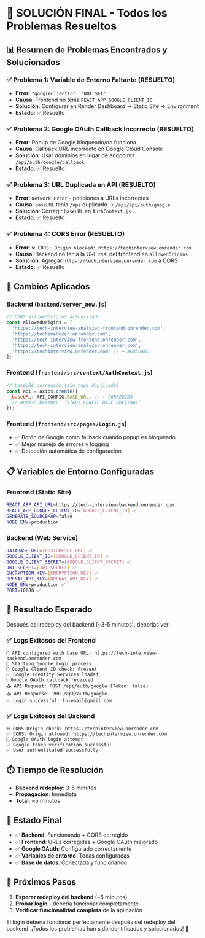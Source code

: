 # 🎯 SOLUCIÓN FINAL - Todos los Problemas Resueltos

## 📊 Resumen de Problemas Encontrados y Solucionados

### ✅ **Problema 1: Variable de Entorno Faltante** (RESUELTO)
- **Error**: `"googleClientId": "NOT SET"`
- **Causa**: Frontend no tenía `REACT_APP_GOOGLE_CLIENT_ID`
- **Solución**: Configurar en Render Dashboard → Static Site → Environment
- **Estado**: ✅ Resuelto

### ✅ **Problema 2: Google OAuth Callback Incorrecto** (RESUELTO)
- **Error**: Popup de Google bloqueado/no funciona
- **Causa**: Callback URL incorrecto en Google Cloud Console
- **Solución**: Usar dominios en lugar de endpoints `/api/auth/google/callback`
- **Estado**: ✅ Resuelto

### ✅ **Problema 3: URL Duplicada en API** (RESUELTO)
- **Error**: `Network Error` - peticiones a URLs incorrectas
- **Causa**: `baseURL` tenía `/api` duplicado → `/api/api/auth/google`
- **Solución**: Corregir `baseURL` en `AuthContext.js`
- **Estado**: ✅ Resuelto

### ✅ **Problema 4: CORS Error** (RESUELTO)
- **Error**: `❌ CORS: Origin blocked: https://techinterview.onrender.com`
- **Causa**: Backend no tenía la URL real del frontend en `allowedOrigins`
- **Solución**: Agregar `https://techinterview.onrender.com` a CORS
- **Estado**: ✅ Resuelto

## 🔧 **Cambios Aplicados**

### Backend (`backend/server_new.js`)
```javascript
// CORS allowedOrigins actualizado
const allowedOrigins = [
  'https://tech-interview-analyzer-frontend.onrender.com',
  'https://techanalyzer.onrender.com',
  'https://tech-interview-frontend.onrender.com', 
  'https://tech-interview-analyzer.onrender.com',
  'https://techinterview.onrender.com' // ← AGREGADO
];
```

### Frontend (`frontend/src/context/AuthContext.js`)
```javascript
// baseURL corregido (sin /api duplicado)
const api = axios.create({
  baseURL: API_CONFIG.BASE_URL, // ← CORREGIDO
  // antes: baseURL: `${API_CONFIG.BASE_URL}/api`
});
```

### Frontend (`frontend/src/pages/Login.js`)
- ✅ Botón de Google como fallback cuando popup es bloqueado
- ✅ Mejor manejo de errores y logging
- ✅ Detección automática de configuración

## 📋 **Variables de Entorno Configuradas**

### Frontend (Static Site)
```bash
REACT_APP_API_URL=https://tech-interview-backend.onrender.com
REACT_APP_GOOGLE_CLIENT_ID=[GOOGLE_CLIENT_ID] ✅
GENERATE_SOURCEMAP=false
NODE_ENV=production
```

### Backend (Web Service)
```bash
DATABASE_URL=[POSTGRESQL_URL] ✅
GOOGLE_CLIENT_ID=[GOOGLE_CLIENT_ID] ✅
GOOGLE_CLIENT_SECRET=[GOOGLE_CLIENT_SECRET] ✅
JWT_SECRET=[JWT_SECRET] ✅
ENCRYPTION_KEY=[ENCRYPTION_KEY] ✅
OPENAI_API_KEY=[OPENAI_API_KEY] ✅
NODE_ENV=production ✅
PORT=10000 ✅
```

## 🎯 **Resultado Esperado**

Después del redeploy del backend (~3-5 minutos), deberías ver:

### ✅ **Logs Exitosos del Frontend**
```
🔧 API configured with base URL: https://tech-interview-backend.onrender.com
🚀 Starting Google login process...
🔑 Google Client ID check: Present
✅ Google Identity Services loaded
📞 Google OAuth callback received
📤 API Request: POST /api/auth/google (Token: false)
📥 API Response: 200 /api/auth/google
✅ Login successful: tu-email@gmail.com
```

### ✅ **Logs Exitosos del Backend**
```
🌐 CORS Origin check: https://techinterview.onrender.com
✅ CORS: Origin allowed: https://techinterview.onrender.com
🔐 Google OAuth login attempt
✅ Google token verification successful
✅ User authenticated successfully
```

## ⏱️ **Tiempo de Resolución**
- **Backend redeploy**: 3-5 minutos
- **Propagación**: Inmediata
- **Total**: ~5 minutos

## 🚀 **Estado Final**
- ✅ **Backend**: Funcionando + CORS corregido
- ✅ **Frontend**: URLs corregidas + Google OAuth mejorado
- ✅ **Google OAuth**: Configurado correctamente
- ✅ **Variables de entorno**: Todas configuradas
- ✅ **Base de datos**: Conectada y funcionando

## 🎉 **Próximos Pasos**
1. **Esperar redeploy del backend** (~5 minutos)
2. **Probar login** - debería funcionar completamente
3. **Verificar funcionalidad completa** de la aplicación

El login debería funcionar perfectamente después del redeploy del backend. ¡Todos los problemas han sido identificados y solucionados! 🎯 